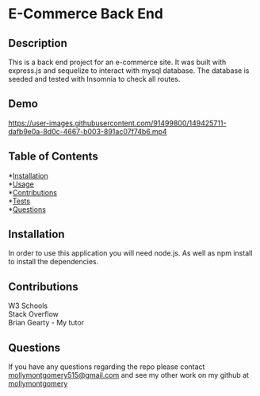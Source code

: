 # E-Commerce Back End

  ## Description
  This is a back end project for an e-commerce site. It was built with express.js and sequelize to interact with mysql database. The database is seeded and tested with Insomnia to check all routes.

  ## Demo

https://user-images.githubusercontent.com/91499800/149425711-dafb9e0a-8d0c-4667-b003-891ac07f74b6.mp4


  ## Table of Contents
  
  *[Installation](#installation)<br>
  *[Usage](#usage)<br>
  *[Contributions](#contributions)<br>
  *[Tests](#tests)<br>
  *[Questions](#questions)


  ## Installation
  In order to use this application you will need node.js. As well as npm install to install the dependencies.

  ## Contributions
  W3 Schools <br> 
  Stack Overflow <br> 
  Brian Gearty - My tutor

  ## Questions
  If you have any questions regarding the repo please contact mollymontgomery515@gmail.com and see my other work on my github at [mollymontgomery](https://www.github.com/mollymontgomery) 

